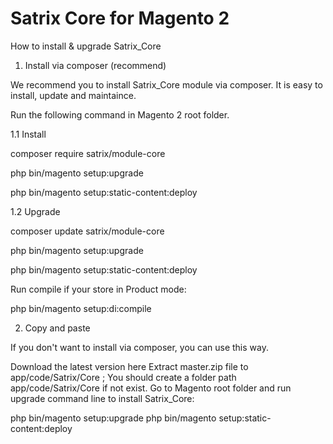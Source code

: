 # Satrix Core for Magento 2

How to install & upgrade Satrix_Core
1. Install via composer (recommend)

We recommend you to install Satrix_Core module via composer. It is easy to install, update and maintaince.

Run the following command in Magento 2 root folder.

1.1 Install 

composer require satrix/module-core

php bin/magento setup:upgrade

php bin/magento setup:static-content:deploy


1.2 Upgrade

composer update satrix/module-core

php bin/magento setup:upgrade

php bin/magento setup:static-content:deploy


Run compile if your store in Product mode:

php bin/magento setup:di:compile

2. Copy and paste

If you don't want to install via composer, you can use this way.

Download the latest version here
Extract master.zip file to app/code/Satrix/Core ; You should create a folder path app/code/Satrix/Core if not exist.
Go to Magento root folder and run upgrade command line to install Satrix_Core:

php bin/magento setup:upgrade
php bin/magento setup:static-content:deploy
